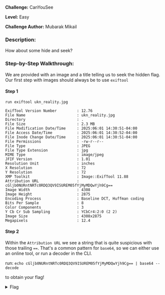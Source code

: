 **Challenge:** CanYouSee

**Level:** Easy

**Challenge Author:** Mubarak Mikail

### Description: 
How about some hide and seek?

### Step-by-Step Walkthrough:
We are provided with an image and a title telling us to seek the hidden flag. Our first step with images should always be to use `exiftool`

#### Step 1
`run exiftool ukn_reality.jpg`

```
ExifTool Version Number         : 12.76
File Name                       : ukn_reality.jpg
Directory                       : .
File Size                       : 2.3 MB
File Modification Date/Time     : 2025:06:01 14:30:51-04:00
File Access Date/Time           : 2025:06:01 14:30:52-04:00
File Inode Change Date/Time     : 2025:06:01 14:30:51-04:00
File Permissions                : -rw-r--r--
File Type                       : JPEG
File Type Extension             : jpg
MIME Type                       : image/jpeg
JFIF Version                    : 1.01
Resolution Unit                 : inches
X Resolution                    : 72
Y Resolution                    : 72
XMP Toolkit                     : Image::ExifTool 11.88
Attribution URL                 : cGljb0NURntNRTc0RDQ3QV9ISUREM05fYjMyMDQwYjh9Cg==
Image Width                     : 4308
Image Height                    : 2875
Encoding Process                : Baseline DCT, Huffman coding
Bits Per Sample                 : 8
Color Components                : 3
Y Cb Cr Sub Sampling            : YCbCr4:2:0 (2 2)
Image Size                      : 4308x2875
Megapixels                      : 12.4
```

#### Step 2
Within the `Attribution URL` we see a string that is quite suspicious with those trailing `==`. That's a common pattern for `base64`, so we can either use an online tool, or run a decoder in the CLI.

run: `echo cGljb0NURntNRTc0RDQ3QV9ISUREM05fYjMyMDQwYjh9Cg== | base64 --decode`

to obtain your flag!

<details><summary>Flag</summary>
    <pre>
    picoCTF{ME74D47A_HIDD3N_b32040b8}
    </pre>
   </details>
